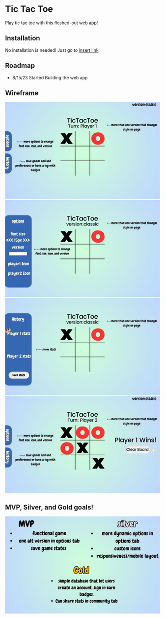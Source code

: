# Tic Tac Toe

Play tic tac toe with this fleshed-out web app!

## Installation

No installation is needed! Just go to [insert link](www.websitelink.com)



## Roadmap

- 8/15/23 Started Building the web app

## Wireframe
![alt text](wireframe/1.jpg)
![alt text](wireframe/2.jpg)
![alt text](wireframe/3.jpg)
![alt text](wireframe/4.jpg)



## MVP, Silver, and Gold goals!
![alt text](wireframe/5.jpg)